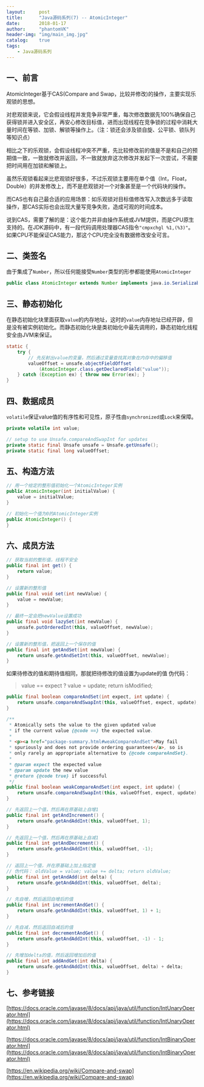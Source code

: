 ```yaml
---
layout:     post
title:      "Java源码系列(7) -- AtomicInteger"
date:       2018-01-17
author:     "phantomVK"
header-img: "img/main_img.jpg"
catalog:    true
tags:
    - Java源码系列
---
```


## 一、前言

AtomicInteger基于CAS(Compare and Swap，比较并修改)的操作，主要实现乐观锁的思想。

对悲观锁来说，它会假设线程并发竞争非常严重，每次修改数据先100%确保自己获得锁并进入安全区，再安心修改目标值，进而出现线程在竞争锁的过程中消耗大量时间在等锁、加锁、解锁等操作上。（注：锁还会涉及锁自旋、公平锁、锁队列等知识点）

相比之下的乐观锁，会假设线程冲突不严重，先比较修改前的值是不是和自己的预期值一致，一致就修改并返回，不一致就放弃这次修改并发起下一次尝试，不需要把时间用在加锁和解锁上。

虽然乐观锁看起来比悲观锁好很多，不过乐观锁主要用在单个值（Int，Float，Double）的并发修改上，而不是悲观锁对一个对象甚至是一个代码块的操作。

而CAS也有自己最合适的应用场景：如乐观锁对目标值修改写入次数远多于读取操作，那CAS实际也会出现大量写竞争失败，造成可观的时间成本。

说到CAS，需要了解的是：这个能力并非由操作系统或JVM提供，而是CPU原生支持的。在JDK源码中，有一段代码调用处理器CAS指令`"cmpxchgl %1,(%3)"`。如果CPU不能保证CAS能力，那这个CPU完全没有数据修改安全可言。

## 二、类签名

由于集成了`Number`，所以任何能接受`Number`类型的形参都能使用`AtomicInteger`

```java
public class AtomicInteger extends Number implements java.io.Serializable
```

## 三、静态初始化

在静态初始化块里面获取`value`的内存地址，这时的`value`内存地址已经开辟，但是没有被实例初始化。而静态初始化块是类初始化中最先调用的，静态初始化线程安全由JVM来保证。

```java
static {
    try {
        // 先反射出value的变量，然后通过变量查找其对象在内存中的偏移值
        valueOffset = unsafe.objectFieldOffset
            (AtomicInteger.class.getDeclaredField("value"));
    } catch (Exception ex) { throw new Error(ex); }
}
```

## 四、数据成员

`volatile`保证value值的有序性和可见性，原子性由`synchronized`或`Lock`来保障。

```java
private volatile int value;

// setup to use Unsafe.compareAndSwapInt for updates
private static final Unsafe unsafe = Unsafe.getUnsafe();
private static final long valueOffset;
```

## 五、构造方法

```java
// 用一个给定的整形值初始化一个AtomicInteger实例
public AtomicInteger(int initialValue) {
    value = initialValue;
}

// 初始化一个值为0的AtomicInteger实例
public AtomicInteger() {
}
```

## 六、成员方法

```java
// 获取当前的整形值，线程不安全
public final int get() {
    return value;
}

// 设置新的整形值
public final void set(int newValue) {
    value = newValue;
}

// 最终一定会把newValue设置成功
public final void lazySet(int newValue) {
    unsafe.putOrderedInt(this, valueOffset, newValue);
}

// 设置新的整形值，把返回上一个保存的值
public final int getAndSet(int newValue) {
    return unsafe.getAndSetInt(this, valueOffset, newValue);
}
```

如果待修改的值和期待值相同，那就把待修改的值设置为update的值
伪代码：

> value == expect ? value = update; return isModified;

```java
public final boolean compareAndSet(int expect, int update) {
    return unsafe.compareAndSwapInt(this, valueOffset, expect, update);
}

/**
 * Atomically sets the value to the given updated value
 * if the current value {@code ==} the expected value.
 *
 * <p><a href="package-summary.html#weakCompareAndSet">May fail
 * spuriously and does not provide ordering guarantees</a>, so is
 * only rarely an appropriate alternative to {@code compareAndSet}.
 *
 * @param expect the expected value
 * @param update the new value
 * @return {@code true} if successful
 */
public final boolean weakCompareAndSet(int expect, int update) {
    return unsafe.compareAndSwapInt(this, valueOffset, expect, update);
}

// 先返回上一个值，然后再在原基础上自增1
public final int getAndIncrement() {
    return unsafe.getAndAddInt(this, valueOffset, 1);
}

// 先返回上一个值，然后再在原基础上自减1
public final int getAndDecrement() {
    return unsafe.getAndAddInt(this, valueOffset, -1);
}

// 返回上一个值，并在原基础上加上指定值
// 伪代码： oldValue = value; value += delta; return oldValue; 
public final int getAndAdd(int delta) {
    return unsafe.getAndAddInt(this, valueOffset, delta);
}

// 先自增，然后返回自增后的值
public final int incrementAndGet() {
    return unsafe.getAndAddInt(this, valueOffset, 1) + 1;
}

// 先自减，然后返回自减后的值
public final int decrementAndGet() {
    return unsafe.getAndAddInt(this, valueOffset, -1) - 1;
}

// 先增加delta的值，然后返回增加后的值
public final int addAndGet(int delta) {
    return unsafe.getAndAddInt(this, valueOffset, delta) + delta;
}
```

## 七、参考链接

[https://docs.oracle.com/javase/8/docs/api/java/util/function/IntUnaryOperator.html](https://docs.oracle.com/javase/8/docs/api/java/util/function/IntUnaryOperator.html)

[https://docs.oracle.com/javase/8/docs/api/java/util/function/IntBinaryOperator.html](https://docs.oracle.com/javase/8/docs/api/java/util/function/IntBinaryOperator.html)

[https://en.wikipedia.org/wiki/Compare-and-swap](https://en.wikipedia.org/wiki/Compare-and-swap)

